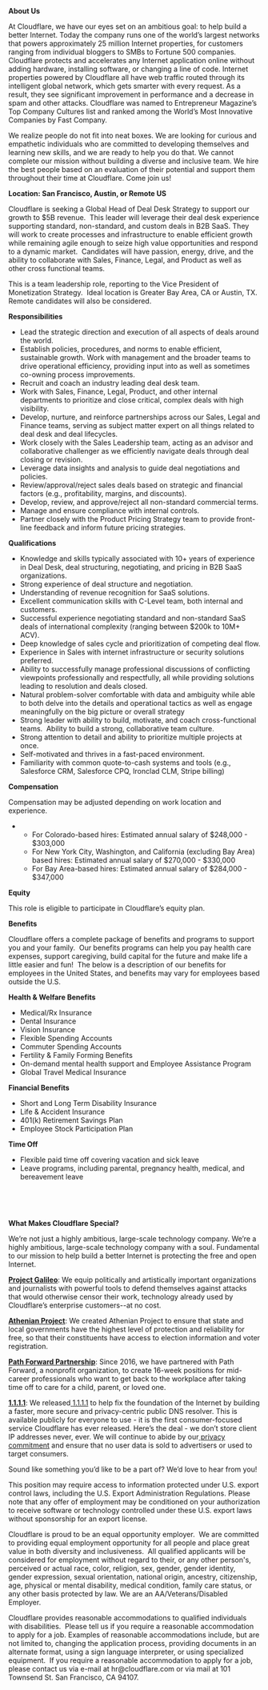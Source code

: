 <div class="content-intro">
	<div><strong>About Us</strong></div>
	<div>
		<p><span style="font-weight: 400;">At Cloudflare, we have our eyes set on an ambitious goal: to help build a better Internet. Today the company runs one of the world’s largest networks that powers approximately 25 million Internet properties, for customers ranging from individual bloggers to SMBs to Fortune 500 companies. Cloudflare protects and accelerates any Internet application online without adding hardware, installing software, or changing a line of code. Internet properties powered by Cloudflare all have web traffic routed through its intelligent global network, which gets smarter with every request. As a result, they see significant improvement in performance and a decrease in spam and other attacks. Cloudflare was named to Entrepreneur Magazine’s Top Company Cultures list and ranked among the World’s Most Innovative Companies by Fast Company.</span><span style="font-weight: 400;">&nbsp;</span></p>
		<p><span style="font-weight: 400;">We realize people do not fit into neat boxes. We are looking for curious and empathetic individuals who are committed to developing themselves and learning new skills, and we are ready to help you do that. We cannot complete our mission without building a diverse and inclusive team. We hire the best people based on an evaluation of their potential and support them throughout their time at Cloudflare. Come join us!&nbsp;</span></p>
	</div>
</div>
<p><strong>Location: San Francisco, Austin, or Remote US</strong></p>
<p>Cloudflare is seeking a Global Head of Deal Desk Strategy to support our growth to $5B revenue.&nbsp; This leader will leverage their deal desk experience supporting standard, non-standard, and custom deals in B2B SaaS. They will work to create processes and infrastructure to enable efficient growth while remaining agile enough to seize high value opportunities and respond to a dynamic market.&nbsp; Candidates will have passion, energy, drive, and the ability to collaborate with Sales, Finance, Legal, and Product as well as other cross functional teams.</p>
<p>This is a team leadership role, reporting to the Vice President of Monetization Strategy.&nbsp; Ideal location is Greater Bay Area, CA or Austin, TX.&nbsp; Remote candidates will also be considered.&nbsp;&nbsp;</p>
<p><strong>Responsibilities</strong></p>
<ul>
	<li>Lead the strategic direction and execution of all aspects of deals around the world.</li>
	<li>Establish policies, procedures, and norms to enable efficient, sustainable growth. Work with management and the broader teams to drive operational efficiency, providing input into as well as sometimes co-owning process improvements.</li>
	<li>Recruit and coach an industry leading deal desk team.</li>
	<li>Work with Sales, Finance, Legal, Product, and other internal departments to prioritize and close critical, complex deals with high visibility.</li>
	<li>Develop, nurture, and reinforce partnerships across our Sales, Legal and Finance teams, serving as subject matter expert on all things related to deal desk and deal lifecycles.</li>
	<li>Work closely with the Sales Leadership team, acting as an advisor and collaborative challenger as we efficiently navigate deals through deal closing or revision.</li>
	<li>Leverage data insights and analysis to guide deal negotiations and policies.</li>
	<li>Review/approval/reject sales deals based on strategic and financial factors (e.g., profitability, margins, and discounts).</li>
	<li>Develop, review, and approve/reject all non-standard commercial terms.</li>
	<li>Manage and ensure compliance with internal controls.</li>
	<li>Partner closely with the Product Pricing Strategy team to provide front-line feedback and inform future pricing strategies.</li>
</ul>
<p><strong>Qualifications</strong></p>
<ul>
	<li>Knowledge and skills typically associated with 10+ years of experience in Deal Desk, deal structuring, negotiating, and pricing in B2B SaaS organizations.</li>
	<li>Strong experience of deal structure and negotiation.</li>
	<li>Understanding of revenue recognition for SaaS solutions.</li>
	<li>Excellent communication skills with C-Level team, both internal and customers.</li>
	<li>Successful experience negotiating standard and non-standard SaaS deals of international complexity (ranging between $200k to 10M+ ACV).</li>
	<li>Deep knowledge of sales cycle and prioritization of competing deal flow.</li>
	<li>Experience in Sales with internet infrastructure or security solutions preferred.</li>
	<li>Ability to successfully manage professional discussions of conflicting viewpoints professionally and respectfully, all while providing solutions leading to resolution and deals closed.</li>
	<li>Natural problem-solver comfortable with data and ambiguity while able to both delve into the details and operational tactics as well as engage meaningfully on the big picture or overall strategy</li>
	<li>Strong leader with ability to build, motivate, and coach cross-functional teams.&nbsp; Ability to build a strong, collaborative team culture.</li>
	<li>Strong attention to detail and ability to prioritize multiple projects at once.</li>
	<li>Self-motivated and thrives in a fast-paced environment.</li>
	<li>Familiarity with common quote-to-cash systems and tools (e.g., Salesforce CRM, Salesforce CPQ, Ironclad CLM, Stripe billing)</li>
</ul>
<p><strong>Compensation</strong></p>
<p>Compensation may be adjusted depending on work location and experience.</p>
<ul>
	<li>
		<ul>
			<li>For Colorado-based hires: Estimated annual salary of $248,000 - $303,000</li>
			<li>For New York City, Washington, and California (excluding Bay Area) based hires: Estimated annual salary of $270,000 - $330,000</li>
			<li>For Bay Area-based hires: Estimated annual salary of $284,000 - $347,000</li>
		</ul>
	</li>
</ul>
<p><strong>Equity</strong></p>
<p>This role is eligible to participate in Cloudflare’s equity plan.</p>
<p><strong>Benefits</strong></p>
<p>Cloudflare offers a complete package of benefits and programs to support you and your family.&nbsp; Our benefits programs can help you pay health care expenses, support caregiving, build capital for the future and make life a little easier and fun!&nbsp; The below is a description of our benefits for employees in the United States, and benefits may vary for employees based outside the U.S.</p>
<p><strong>Health &amp; Welfare Benefits</strong></p>
<ul>
	<li>Medical/Rx Insurance</li>
	<li>Dental Insurance</li>
	<li>Vision Insurance</li>
	<li>Flexible Spending Accounts</li>
	<li>Commuter Spending Accounts</li>
	<li>Fertility &amp; Family Forming Benefits</li>
	<li>On-demand mental health support and Employee Assistance Program</li>
	<li>Global Travel Medical Insurance</li>
</ul>
<p><strong>Financial Benefits</strong></p>
<ul>
	<li>Short and Long Term Disability Insurance</li>
	<li>Life &amp; Accident Insurance</li>
	<li>401(k) Retirement Savings Plan</li>
	<li>Employee Stock Participation Plan</li>
</ul>
<p><strong>Time Off</strong></p>
<ul>
	<li>Flexible paid time off covering vacation and sick leave</li>
	<li>Leave programs, including parental, pregnancy health, medical, and bereavement leave</li>
</ul>
<p>&nbsp;</p>
<p>&nbsp;</p>
<div class="content-conclusion">
	<p><strong>What Makes Cloudflare Special?</strong></p>
	<p><span style="font-weight: 400;">We’re not just a highly ambitious, large-scale technology company. We’re a highly ambitious, large-scale technology company with a soul. Fundamental to our mission to help build a better Internet is protecting the free and open Internet.</span></p>
	<p><a href="https://blog.cloudflare.com/protecting-free-expression-online/"><strong>Project Galileo</strong></a><span style="font-weight: 400;">: We equip politically and artistically important organizations and journalists with powerful tools to defend themselves against attacks that would otherwise censor their work, technology already used by Cloudflare’s enterprise customers--at no cost.</span></p>
	<p><strong><a href="https://www.cloudflare.com/athenian/">Athenian Project</a></strong><span style="font-weight: 400;">: We created Athenian Project to ensure that state and local governments have the highest level of protection and reliability for free, so that their constituents have access to election information and voter registration.</span></p>
	<p><a href="https://blog.cloudflare.com/tag/path-forward/"><strong>Path Forward Partnership</strong></a><span style="font-weight: 400;">: Since 2016, we have partnered with Path Forward, a nonprofit organization, to create 16-week positions for mid-career professionals who want to get back to the workplace after taking time off to care for a child, parent, or loved one.</span></p>
	<p><a href="https://1.1.1.1/"><strong>1.1.1.1</strong></a><span style="font-weight: 400;">: We released</span><a href="https://1.1.1.1/"> <span style="font-weight: 400;">1.1.1.1</span></a><span style="font-weight: 400;"> to help fix the foundation of the Internet by building a faster, more secure and privacy-centric public DNS resolver. This is available publicly for everyone to use - it is the first consumer-focused service Cloudflare has ever released. Here’s the deal - we don’t store client IP addresses never, ever. We will continue to abide by our</span><a href="https://developers.cloudflare.com/1.1.1.1/privacy/public-dns-resolver"> privacy commitment</a><span style="font-weight: 400;"> and ensure that no user data is sold to advertisers or used to target consumers.</span></p>
	<p><span style="font-weight: 400;">Sound like something you’d like to be a part of? We’d love to hear from you!</span></p>
	<p><span style="font-weight: 400;">This position may require access to information protected under U.S. export control laws, including the U.S. Export Administration Regulations. Please note that any offer of employment may be conditioned on your authorization to receive software or technology controlled under these U.S. export laws without sponsorship for an export license.</span></p>
	<p><span style="font-weight: 400;">Cloudflare is proud to be an equal opportunity employer. &nbsp;We are committed to providing equal employment opportunity for all people and place great value in both diversity and inclusiveness. &nbsp;All qualified applicants will be considered for employment without regard to their, or any other person's, perceived or actual</span> <span style="font-weight: 400;">race, color, religion, sex, gender, gender identity, gender expression, sexual orientation, national origin, ancestry, citizenship, age, physical or mental disability, medical condition, family care status, or any other basis protected by law. </span><span style="font-weight: 400;">We are an AA/Veterans/Disabled Employer.</span></p>
	<p><span style="font-weight: 400;">Cloudflare provides reasonable accommodations to qualified individuals with disabilities. &nbsp;Please tell us if you require a reasonable accommodation to apply for a job. Examples of reasonable accommodations include, but are not limited to, changing the application process, providing documents in an alternate format, using a sign language interpreter, or using specialized equipment. &nbsp;If you require a reasonable accommodation to apply for a job, please contact us via e-mail at </span><span style="font-weight: 400;">hr@cloudflare.com</span><span style="font-weight: 400;"> or via mail at 101 Townsend St. San Francisco, CA 94107.</span></p>
</div>